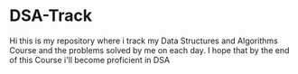 # DSA-Track
Hi this is my repository where i track my Data Structures and Algorithms Course and the problems solved by me on each day. I hope that by the end of this Course i'll become proficient in DSA
